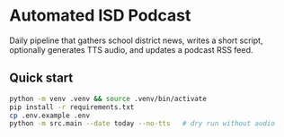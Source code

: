# Automated ISD Podcast

Daily pipeline that gathers school district news, writes a short script, optionally generates TTS audio, and updates a podcast RSS feed.

## Quick start

```bash
python -m venv .venv && source .venv/bin/activate
pip install -r requirements.txt
cp .env.example .env
python -m src.main --date today --no-tts   # dry run without audio
